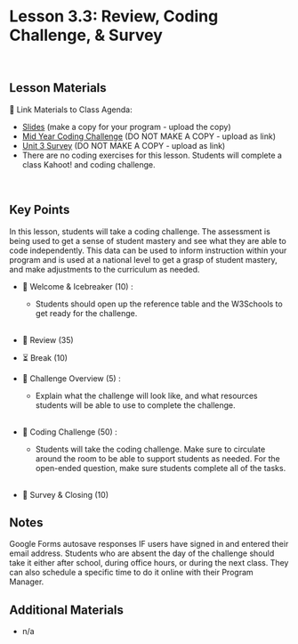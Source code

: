 # Lesson 3.3: Review, Coding Challenge, & Survey

<br>

## Lesson Materials

📖 Link Materials to Class Agenda:
- [Slides](https://docs.google.com/presentation/d/1ZsPOH_FCFXcx2K8QzuJeJ8-02u6IpJwIGeG57LNR7dk/edit?usp=sharing) (make a copy for your program - upload the copy)
- [Mid Year Coding Challenge](https://forms.gle/wjRobNRsaMRH3Fxv8) (DO NOT MAKE A COPY - upload as link)
- [Unit 3 Survey](https://forms.gle/YcMuVcgihb1N7iey7) (DO NOT MAKE A COPY - upload as link)
- There are no coding exercises for this lesson. Students will complete a class Kahoot! and coding challenge.

<br>

## Key Points
In this lesson, students will take a coding challenge. The assessment is being used to get a sense of student mastery and see what they are able to code independently. This data can be used to inform instruction within your program and is used at a national level to get a grasp of student mastery, and make adjustments to the curriculum as needed.

- 👋 Welcome & Icebreaker (10) : 
    -  Students should open up the reference table and the W3Schools to get ready for the challenge. <br><br>

- 🔄 Review (35)
  
- ⏳ Break (10)

- 🎯 Challenge Overview (5) :
    - Explain what the challenge will look like, and what resources students will be able to use to complete the challenge.<br><br>

- 👾 Coding Challenge (50) : 
    - Students will take the coding challenge. Make sure to circulate around the room to be able to support students as needed. For the open-ended question, make sure students complete all of the tasks.  <br><br>

- 👋 Survey & Closing (10)


## Notes
Google Forms autosave responses IF users have signed in and entered their email address. Students who are absent the day of the challenge should take it either after school, during office hours, or during the next class. They can also schedule a specific time to do it online with their Program Manager.


## Additional Materials
- n/a
